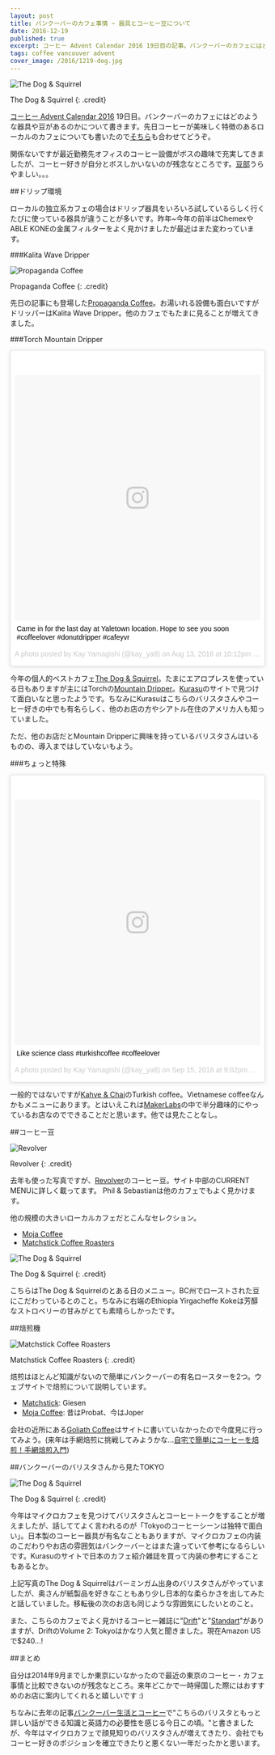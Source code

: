 ```yaml
---
layout: post
title: バンクーバーのカフェ事情 ~ 器具とコーヒー豆について
date: 2016-12-19
published: true
excerpt: コーヒー Advent Calendar 2016 19日目の記事。バンクーバーのカフェにはどのような器具や豆があるのかについて書きます。
tags: coffee vancouver advent
cover_image: /2016/1219-dog.jpg
---
```


![The Dog & Squirrel](/images/2016/1219-dog.jpg)

The Dog & Squirrel
{: .credit}

[コーヒー Advent Calendar 2016](//www.adventar.org/calendars/1432) 19日目。バンクーバーのカフェにはどのような器具や豆があるのかについて書きます。先日コーヒーが美味しく特徴のあるローカルのカフェについても書いたので[そちら](/enjoy-cafe-and-coffee-in-vancouver/)も合わせてどうぞ。

関係ないですが最近勤務先オフィスのコーヒー設備がボスの趣味で充実してきましたが、コーヒー好きが自分とボスしかいないのが残念なところです。[豆部](//www.urong-answer.org/2016/12/mame-club/)うらやましい。。。


##ドリップ環境

ローカルの独立系カフェの場合はドリップ器具をいろいろ試しているらしく行くたびに使っている器具が違うことが多いです。昨年~今年の前半はChemexやABLE KONEの金属フィルターをよく見かけましたが最近はまた変わっています。

###Kalita Wave Dripper

![Propaganda Coffee](/images/2016/1205-propaganda.jpg)

Propaganda Coffee
{: .credit}

先日の記事にも登場した[Propaganda Coffee](//www.propagandacoffee.ca/)。お湯いれる設備も面白いですがドリッパーはKalita Wave Dripper。他のカフェでもたまに見ることが増えてきました。

###Torch Mountain Dripper

<blockquote class="instagram-media" data-instgrm-captioned data-instgrm-version="7" style=" background:#FFF; border:0; border-radius:3px; box-shadow:0 0 1px 0 rgba(0,0,0,0.5),0 1px 10px 0 rgba(0,0,0,0.15); margin: 1px; max-width:658px; padding:0; width:99.375%; width:-webkit-calc(100% - 2px); width:calc(100% - 2px);"><div style="padding:8px;"> <div style=" background:#F8F8F8; line-height:0; margin-top:40px; padding:50.0% 0; text-align:center; width:100%;"> <div style=" background:url(data:image/png;base64,iVBORw0KGgoAAAANSUhEUgAAACwAAAAsCAMAAAApWqozAAAABGdBTUEAALGPC/xhBQAAAAFzUkdCAK7OHOkAAAAMUExURczMzPf399fX1+bm5mzY9AMAAADiSURBVDjLvZXbEsMgCES5/P8/t9FuRVCRmU73JWlzosgSIIZURCjo/ad+EQJJB4Hv8BFt+IDpQoCx1wjOSBFhh2XssxEIYn3ulI/6MNReE07UIWJEv8UEOWDS88LY97kqyTliJKKtuYBbruAyVh5wOHiXmpi5we58Ek028czwyuQdLKPG1Bkb4NnM+VeAnfHqn1k4+GPT6uGQcvu2h2OVuIf/gWUFyy8OWEpdyZSa3aVCqpVoVvzZZ2VTnn2wU8qzVjDDetO90GSy9mVLqtgYSy231MxrY6I2gGqjrTY0L8fxCxfCBbhWrsYYAAAAAElFTkSuQmCC); display:block; height:44px; margin:0 auto -44px; position:relative; top:-22px; width:44px;"></div></div> <p style=" margin:8px 0 0 0; padding:0 4px;"> <a href="https://www.instagram.com/p/BJE7F8MDAHH/" style=" color:#000; font-family:Arial,sans-serif; font-size:14px; font-style:normal; font-weight:normal; line-height:17px; text-decoration:none; word-wrap:break-word;" target="_blank">Came in for the last day at Yaletown location. Hope to see you soon #coffeelover #donutdripper #cafeyvr</a></p> <p style=" color:#c9c8cd; font-family:Arial,sans-serif; font-size:14px; line-height:17px; margin-bottom:0; margin-top:8px; overflow:hidden; padding:8px 0 7px; text-align:center; text-overflow:ellipsis; white-space:nowrap;">A photo posted by Kay Yamagishi (@kay_ya8) on <time style=" font-family:Arial,sans-serif; font-size:14px; line-height:17px;" datetime="2016-08-14T05:12:07+00:00">Aug 13, 2016 at 10:12pm PDT</time></p></div></blockquote> <script async defer src="//platform.instagram.com/en_US/embeds.js"></script>

今年の個人的ベストカフェ[The Dog & Squirrel](//www.thedogandsquirrel.com/)。たまにエアロプレスを使っている日もありますが主にはTorchの[Mountain Dripper](//www.dodrip.net/mountain_dripper.html)。[Kurasu](//kurasu.kyoto/collections/all)のサイトで見つけて面白いなと思ったようです。ちなみにKurasuはこちらのバリスタさんやコーヒー好きの中でも有名らしく、他のお店の方やシアトル在住のアメリカ人も知っていました。

ただ、他のお店だとMountain Dripperに興味を持っているバリスタさんはいるものの、導入まではしていないもよう。

###ちょっと特殊

<blockquote class="instagram-media" data-instgrm-captioned data-instgrm-version="7" style=" background:#FFF; border:0; border-radius:3px; box-shadow:0 0 1px 0 rgba(0,0,0,0.5),0 1px 10px 0 rgba(0,0,0,0.15); margin: 1px; max-width:658px; padding:0; width:99.375%; width:-webkit-calc(100% - 2px); width:calc(100% - 2px);"><div style="padding:8px;"> <div style=" background:#F8F8F8; line-height:0; margin-top:40px; padding:50.0% 0; text-align:center; width:100%;"> <div style=" background:url(data:image/png;base64,iVBORw0KGgoAAAANSUhEUgAAACwAAAAsCAMAAAApWqozAAAABGdBTUEAALGPC/xhBQAAAAFzUkdCAK7OHOkAAAAMUExURczMzPf399fX1+bm5mzY9AMAAADiSURBVDjLvZXbEsMgCES5/P8/t9FuRVCRmU73JWlzosgSIIZURCjo/ad+EQJJB4Hv8BFt+IDpQoCx1wjOSBFhh2XssxEIYn3ulI/6MNReE07UIWJEv8UEOWDS88LY97kqyTliJKKtuYBbruAyVh5wOHiXmpi5we58Ek028czwyuQdLKPG1Bkb4NnM+VeAnfHqn1k4+GPT6uGQcvu2h2OVuIf/gWUFyy8OWEpdyZSa3aVCqpVoVvzZZ2VTnn2wU8qzVjDDetO90GSy9mVLqtgYSy231MxrY6I2gGqjrTY0L8fxCxfCBbhWrsYYAAAAAElFTkSuQmCC); display:block; height:44px; margin:0 auto -44px; position:relative; top:-22px; width:44px;"></div></div> <p style=" margin:8px 0 0 0; padding:0 4px;"> <a href="https://www.instagram.com/p/BKZxaIzhHsg/" style=" color:#000; font-family:Arial,sans-serif; font-size:14px; font-style:normal; font-weight:normal; line-height:17px; text-decoration:none; word-wrap:break-word;" target="_blank">Like science class #turkishcoffee #coffeelover</a></p> <p style=" color:#c9c8cd; font-family:Arial,sans-serif; font-size:14px; line-height:17px; margin-bottom:0; margin-top:8px; overflow:hidden; padding:8px 0 7px; text-align:center; text-overflow:ellipsis; white-space:nowrap;">A photo posted by Kay Yamagishi (@kay_ya8) on <time style=" font-family:Arial,sans-serif; font-size:14px; line-height:17px;" datetime="2016-09-16T04:02:56+00:00">Sep 15, 2016 at 9:02pm PDT</time></p></div></blockquote>

一般的ではないですが[Kahve & Chai](//www.facebook.com/kahvechai/)のTurkish coffee。Vietnamese coffeeなんかもメニューにあります。とはいえこれは[MakerLabs](//www.makerlabs.com/)の中で半分趣味的にやっているお店なのでできることだと思います。他では見たことなし。

##コーヒー豆

![Revolver](/images/2015/1222-revolver.jpg)

Revolver
{: .credit}

去年も使った写真ですが、[Revolver](//revolvercoffee.ca/home/)のコーヒー豆。サイト中部のCURRENT MENUに詳しく載ってます。 Phil & Sebastianは他のカフェでもよく見かけます。

他の規模の大きいローカルカフェだとこんなセレクション。

- [Moja Coffee](//www.mojacoffee.com/online-store/)
- [Matchstick Coffee Roasters](//matchstickyvr.com/collections/coffee)

![The Dog & Squirrel](/images/2016/1219-dog2.jpg)

The Dog & Squirrel
{: .credit}

こちらはThe Dog & Squirrelのとある日のメニュー。BC州でローストされた豆にこだわっているとのこと。ちなみに右端のEthiopia Yirgacheffe Kokeは芳醇なストロベリーの甘みがとても素晴らしかったです。

##焙煎機

![Matchstick Coffee Roasters](/images/2016/1219-matchstick.jpg)

Matchstick Coffee Roasters
{: .credit}

焙煎はほとんど知識がないので簡単にバンクーバーの有名ロースターを2つ。ウェブサイトで焙煎について説明しています。

- [Matchstick](//matchstickyvr.com/pages/roast-profiling): Giesen
- [Moja Coffee](//www.mojacoffee.com/roasting-process/): 昔はProbat、今はJoper

会社の近所にある[Goliath Coffee](//goliathcoffee.com/)はサイトに書いていなかったので今度見に行ってみよう。(来年は手網焙煎に挑戦してみようかな...[自宅で簡単にコーヒーを焙煎！手網焙煎入門](//katoshin.jp/coffee/46/))

##バンクーバーのバリスタさんから見たTOKYO

![The Dog & Squirrel](/images/2016/1205-dog.jpg)

The Dog & Squirrel
{: .credit}

今年はマイクロカフェを見つけてバリスタさんとコーヒートークをすることが増えましたが、話しててよく言われるのが「Tokyoのコーヒーシーンは独特で面白い」。日本製のコーヒー器具が有名なこともありますが、マイクロカフェの内装のこだわりやお店の雰囲気はバンクーバーとはまた違っていて参考になるらしいです。Kurasuのサイトで日本のカフェ紹介雑誌を買って内装の参考にすることもあるとか。

上記写真のThe Dog & Squirrelはバーミンガム出身のバリスタさんがやっていましたが、奥さんが紙製品を好きなこともあり少し日本的な柔らかさを出してみたと話していました。移転後の次のお店も同じような雰囲気にしたいとのこと。

また、こちらのカフェでよく見かけるコーヒー雑誌に"[Drift](//driftmag.com/)"と"[Standart](//standartmag.com/)"がありますが、DriftのVolume 2: Tokyoはかなり人気と聞きました。現在Amazon USで$240...!

##まとめ

自分は2014年9月までしか東京にいなかったので最近の東京のコーヒー・カフェ事情と比較できないのが残念なところ。来年どこかで一時帰国した際にはおすすめのお店に案内してくれると嬉しいです :)

ちなみに去年の記事[バンクーバー生活とコーヒー](/vancouver-coffee-life/)で"こちらのバリスタともっと詳しい話ができる知識と英語力の必要性を感じる今日この頃。"と書きましたが、今年はマイクロカフェで顔見知りのバリスタさんが増えてきたり、会社でもコーヒー好きのポジションを確立できたりと悪くない一年だったかと思います。


